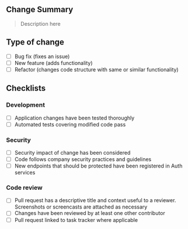 ## Change Summary

> Description here

## Type of change
- [ ] Bug fix (fixes an issue)
- [ ] New feature (adds functionality)
- [ ] Refactor (changes code structure with same or similar functionality)

## Checklists

### Development

- [ ] Application changes have been tested thoroughly
- [ ] Automated tests covering modified code pass

### Security

- [ ] Security impact of change has been considered
- [ ] Code follows company security practices and guidelines
- [ ] New endpoints that should be protected have been registered in Auth services

### Code review 

- [ ] Pull request has a descriptive title and context useful to a reviewer. Screenshots or screencasts are attached as necessary
- [ ] Changes have been reviewed by at least one other contributor
- [ ] Pull request linked to task tracker where applicable
